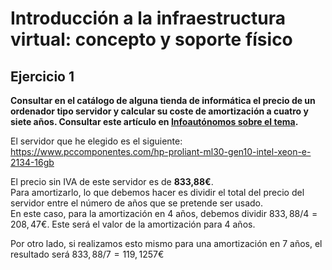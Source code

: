 # Introducción a la infraestructura virtual: concepto y soporte físico

## Ejercicio 1
**Consultar en el catálogo de alguna tienda de informática el precio de un ordenador tipo servidor y calcular su coste de amortización a cuatro y siete años. Consultar este artículo en [Infoautónomos sobre el tema](https://infoautonomos.eleconomista.es/consultas-a-la-comunidad/988/).**

El servidor que he elegido es el siguiente: https://www.pccomponentes.com/hp-proliant-ml30-gen10-intel-xeon-e-2134-16gb

El precio sin IVA de este servidor es de **833,88€**.  
Para amortizarlo, lo que debemos hacer es dividir el total del precio del servidor entre el número de años que se pretende ser usado.  
En este caso, para la amortización en 4 años, debemos dividir $833,88/4 = 208,47€$. Este será el valor de la amortización para 4 años.

Por otro lado, si realizamos esto mismo para una amortización en 7 años, el resultado será $833,88/7 = 119,1257€$
